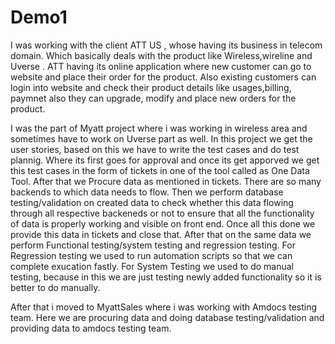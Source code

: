 # Demo1
I was working with the client ATT US , whose having its business in telecom domain.
Which basically deals with the product like Wireless,wireline and Uverse .
ATT having its online application where new customer can go to website and place their order for the product.
Also existing customers can login into website and check their product details like usages,billing, 
paymnet also they can upgrade, modify and place new orders for the product.

I was the part of Myatt project where i was working in wireless area and sometimes have to work on Uverse part as well.
In this project we get the user stories, based on this we have to write the test cases and do test plannig.
Where its first goes for approval and once its get apporved we get this test cases in the form of tickets in one of the
tool called as One Data Tool.
After that we Procure data as mentioned in tickets. There are so many backends to which data needs to flow.
Then we perform database testing/validation on created data to check whether this data flowing through all respective 
backeneds or not to ensure that all the functionality of data is properly working and visible on front end.
Once all this done we provide this data in tickets and close that.
After that on the same data  we perform Functional testing/system testing and regression testing.
For Regression testing we used to run automation scripts so that we can complete exucation fastly.
For System Testing we used to do manual testing, because in this we are just testing newly added functionality
so it is better to do manually.

After that i moved to MyattSales where i was working with Amdocs testing team.
Here we are procuring data and doing database testing/validation and providing data to amdocs testing team.


